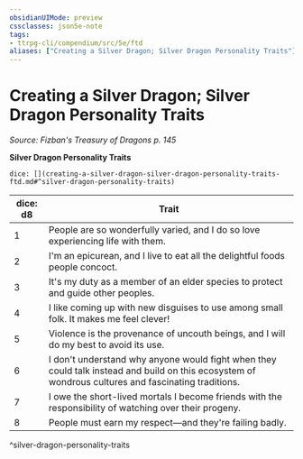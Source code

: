 ```yaml
---
obsidianUIMode: preview
cssclasses: json5e-note
tags:
- ttrpg-cli/compendium/src/5e/ftd
aliases: ["Creating a Silver Dragon; Silver Dragon Personality Traits"]
---
```

# Creating a Silver Dragon; Silver Dragon Personality Traits
*Source: Fizban's Treasury of Dragons p. 145* 

**Silver Dragon Personality Traits**

`dice: [](creating-a-silver-dragon-silver-dragon-personality-traits-ftd.md#^silver-dragon-personality-traits)`

| dice: d8 | Trait |
|----------|-------|
| 1 | People are so wonderfully varied, and I do so love experiencing life with them. |
| 2 | I'm an epicurean, and I live to eat all the delightful foods people concoct. |
| 3 | It's my duty as a member of an elder species to protect and guide other peoples. |
| 4 | I like coming up with new disguises to use among small folk. It makes me feel clever! |
| 5 | Violence is the provenance of uncouth beings, and I will do my best to avoid its use. |
| 6 | I don't understand why anyone would fight when they could talk instead and build on this ecosystem of wondrous cultures and fascinating traditions. |
| 7 | I owe the short-lived mortals I become friends with the responsibility of watching over their progeny. |
| 8 | People must earn my respect—and they're failing badly. |
^silver-dragon-personality-traits